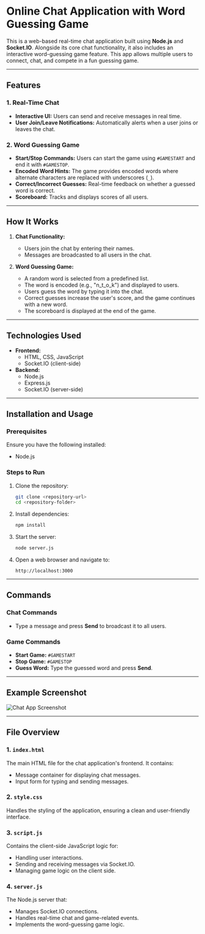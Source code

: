 # Online Chat Application with Word Guessing Game

This is a web-based real-time chat application built using **Node.js** and **Socket.IO**. Alongside its core chat functionality, it also includes an interactive word-guessing game feature. This app allows multiple users to connect, chat, and compete in a fun guessing game.

---

## Features

### 1. Real-Time Chat
- **Interactive UI:** Users can send and receive messages in real time.
- **User Join/Leave Notifications:** Automatically alerts when a user joins or leaves the chat.

### 2. Word Guessing Game
- **Start/Stop Commands:** Users can start the game using `#GAMESTART` and end it with `#GAMESTOP`.
- **Encoded Word Hints:** The game provides encoded words where alternate characters are replaced with underscores (`_`).
- **Correct/Incorrect Guesses:** Real-time feedback on whether a guessed word is correct.
- **Scoreboard:** Tracks and displays scores of all users.

---

## How It Works

1. **Chat Functionality:**
   - Users join the chat by entering their names.
   - Messages are broadcasted to all users in the chat.

2. **Word Guessing Game:**
   - A random word is selected from a predefined list.
   - The word is encoded (e.g., "n_t_o_k") and displayed to users.
   - Users guess the word by typing it into the chat.
   - Correct guesses increase the user's score, and the game continues with a new word.
   - The scoreboard is displayed at the end of the game.

---

## Technologies Used

- **Frontend:**
  - HTML, CSS, JavaScript
  - Socket.IO (client-side)
- **Backend:**
  - Node.js
  - Express.js
  - Socket.IO (server-side)

---

## Installation and Usage

### Prerequisites
Ensure you have the following installed:
- Node.js

### Steps to Run
1. Clone the repository:
   ```bash
   git clone <repository-url>
   cd <repository-folder>
   ```

2. Install dependencies:
   ```bash
   npm install
   ```

3. Start the server:
   ```bash
   node server.js
   ```

4. Open a web browser and navigate to:
   ```
   http://localhost:3000
   ```

---

## Commands

### Chat Commands
- Type a message and press **Send** to broadcast it to all users.

### Game Commands
- **Start Game:** `#GAMESTART`
- **Stop Game:** `#GAMESTOP`
- **Guess Word:** Type the guessed word and press **Send**.

---

## Example Screenshot

![Chat App Screenshot](https://via.placeholder.com/800x600?text=Chat+Application+Screenshot)

---

## File Overview

### 1. `index.html`
The main HTML file for the chat application's frontend. It contains:
- Message container for displaying chat messages.
- Input form for typing and sending messages.

### 2. `style.css`
Handles the styling of the application, ensuring a clean and user-friendly interface.

### 3. `script.js`
Contains the client-side JavaScript logic for:
- Handling user interactions.
- Sending and receiving messages via Socket.IO.
- Managing game logic on the client side.

### 4. `server.js`
The Node.js server that:
- Manages Socket.IO connections.
- Handles real-time chat and game-related events.
- Implements the word-guessing game logic.


